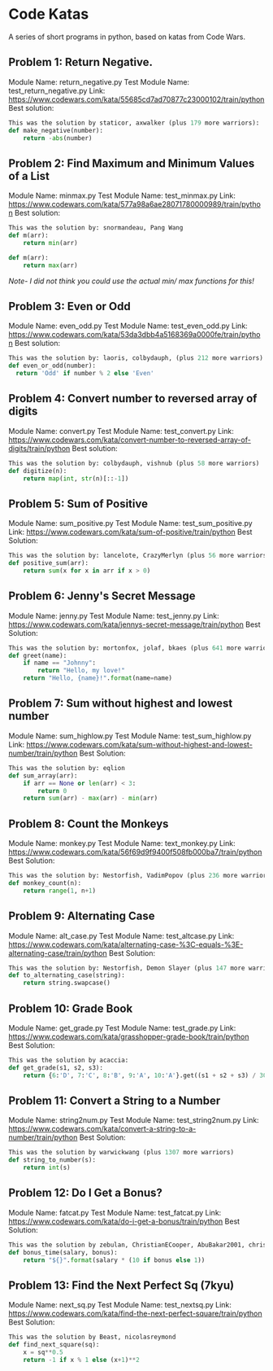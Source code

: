 # Code Katas
A series of short programs in python, based on katas from Code Wars.

## Problem 1: Return Negative.
Module Name: return_negative.py
Test Module Name: test_return_negative.py
Link: https://www.codewars.com/kata/55685cd7ad70877c23000102/train/python
Best solution: 
```python
This was the solution by staticor, axwalker (plus 179 more warriors):
def make_negative(number):
    return -abs(number)
```


## Problem 2: Find Maximum and Minimum Values of a List
Module Name: minmax.py
Test Module Name: test_minmax.py
Link: https://www.codewars.com/kata/577a98a6ae28071780000989/train/python
Best solution:
```python
This was the solution by: snormandeau, Pang Wang
def m(arr):
    return min(arr)

def m(arr):
    return max(arr)
```
*Note- I did not think you could use the actual min/ max functions for this!*


## Problem 3: Even or Odd
Module Name: even_odd.py
Test Module Name: test_even_odd.py
Link: https://www.codewars.com/kata/53da3dbb4a5168369a0000fe/train/python
Best solution:
```python
This was the solution by: laoris, colbydauph, (plus 212 more warriors)
def even_or_odd(number):
  return 'Odd' if number % 2 else 'Even'
```

## Problem 4: Convert number to reversed array of digits
Module Name: convert.py
Test Module Name: test_convert.py
Link: https://www.codewars.com/kata/convert-number-to-reversed-array-of-digits/train/python
Best solution:
```python
This was the solution by: colbydauph, vishnub (plus 58 more warriors)
def digitize(n):
    return map(int, str(n)[::-1])
```

## Problem 5: Sum of Positive
Module Name: sum_positive.py
Test Module Name: test_sum_positive.py
Link: https://www.codewars.com/kata/sum-of-positive/train/python
Best Solution:
```python
This was the solution by: lancelote, CrazyMerlyn (plus 56 more warriors)
def positive_sum(arr):
    return sum(x for x in arr if x > 0)
```

## Problem 6: Jenny's Secret Message
Module Name: jenny.py
Test Module Name: test_jenny.py
Link: https://www.codewars.com/kata/jennys-secret-message/train/python
Best Solution:
```python
This was the solution by: mortonfox, jolaf, bkaes (plus 641 more warriors)
def greet(name):
    if name == "Johnny":
        return "Hello, my love!"
    return "Hello, {name}!".format(name=name)
```

## Problem 7: Sum without highest and lowest number
Module Name: sum_highlow.py
Test Module Name: test_sum_highlow.py
Link: https://www.codewars.com/kata/sum-without-highest-and-lowest-number/train/python
Best Solution:
```python
This was the solution by: eqlion
def sum_array(arr):
    if arr == None or len(arr) < 3:
        return 0
    return sum(arr) - max(arr) - min(arr)
```

## Problem 8: Count the Monkeys
Module Name: monkey.py
Test Module Name: text_monkey.py
Link: https://www.codewars.com/kata/56f69d9f9400f508fb000ba7/train/python
Best Solution:
```python
This was the solution by: Nestorfish, VadimPopov (plus 236 more warriors)
def monkey_count(n):
    return range(1, n+1)
```

## Problem 9: Alternating Case
Module Name: alt_case.py
Test Module Name: test_altcase.py
Link: https://www.codewars.com/kata/alternating-case-%3C-equals-%3E-alternating-case/train/python
Best Solution:
```python
This was the solution by: Nestorfish, Demon Slayer (plus 147 more warriors)
def to_alternating_case(string):
    return string.swapcase()
```

## Problem 10: Grade Book
Module Name: get_grade.py
Test Module Name: test_grade.py
Link: https://www.codewars.com/kata/grasshopper-grade-book/train/python
Best Solution:
```python
This was the solution by acaccia:
def get_grade(s1, s2, s3):
    return {6:'D', 7:'C', 8:'B', 9:'A', 10:'A'}.get((s1 + s2 + s3) / 30, 'F')
```

## Problem 11: Convert a String to a Number
Module Name: string2num.py
Test Module Name: test_string2num.py
Link: https://www.codewars.com/kata/convert-a-string-to-a-number/train/python
Best Solution:
```python
This was the solution by warwickwang (plus 1307 more warriors)
def string_to_number(s):
    return int(s)
```

## Problem 12: Do I Get a Bonus?
Module Name: fatcat.py
Test Module Name: test_fatcat.py
Link: https://www.codewars.com/kata/do-i-get-a-bonus/train/python
Best Solution:
```python
This was the solution by zebulan, ChristianECooper, AbuBakar2001, christoph531, tedmiston
def bonus_time(salary, bonus):
    return "${}".format(salary * (10 if bonus else 1))
```

## Problem 13: Find the Next Perfect Sq (7kyu)
Module Name: next_sq.py
Test Module Name: test_nextsq.py
Link: https://www.codewars.com/kata/find-the-next-perfect-square/train/python
Best Solution:
```python
This was the solution by Beast, nicolasreymond
def find_next_square(sq):
    x = sq**0.5
    return -1 if x % 1 else (x+1)**2
```